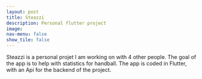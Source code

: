 ```yaml
---
layout: post
title: Steazzi
description: Personal flutter project
image:
nav-menu: false
show_tile: false
---
```


Steazzi is a personal projet I am working on with 4 other people.
The goal of the app is to help with statistics for handball.
The app is coded in Flutter, with an Api for the backend of the project.
